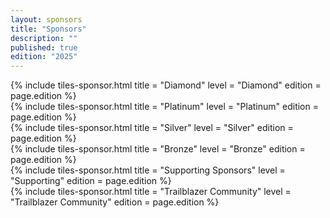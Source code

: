 ```yaml
---
layout: sponsors
title: "Sponsors"
description: "" 
published: true
edition: "2025"
---
```

<div class="container-flex">
    {% include tiles-sponsor.html 
            title = "Diamond"
            level = "Diamond"
            edition = page.edition
    %}
</div>

<div class="container-flex">
    {% include tiles-sponsor.html 
            title = "Platinum"
            level = "Platinum"
            edition = page.edition
    %}
</div>

<div class="container-flex">
    {% include tiles-sponsor.html 
            title = "Silver"
            level = "Silver"
            edition = page.edition
    %}
</div>

<div class="container-flex">
    {% include tiles-sponsor.html 
            title = "Bronze"
            level = "Bronze"
            edition = page.edition
    %}
</div>

<div class="container-flex">
    {% include tiles-sponsor.html 
            title = "Supporting Sponsors"
            level = "Supporting"
            edition = page.edition
    %}
</div>

<div class="container-flex">
    {% include tiles-sponsor.html 
            title = "Trailblazer Community"
            level = "Trailblazer Community"
            edition = page.edition
    %}
</div>
